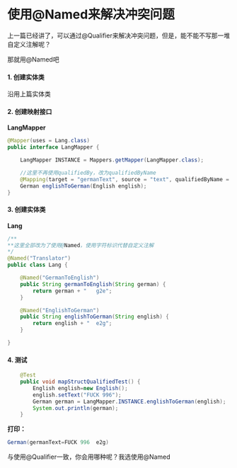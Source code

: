 # 使用@Named来解决冲突问题

上一篇已经讲了，可以通过@Qualifier来解决冲突问题，但是，能不能不写那一堆自定义注解呢？

那就用@Named吧

#### 1. 创建实体类

沿用上篇实体类

#### 2. 创建映射接口

**LangMapper**

```java
@Mapper(uses = Lang.class)
public interface LangMapper {

    LangMapper INSTANCE = Mappers.getMapper(LangMapper.class);

    //这里不再使用qualifiedBy，改为qualifiedByName
    @Mapping(target = "germanText", source = "text", qualifiedByName = {"Translator", "EnglishToGerman"})
    German englishToGerman(English english);
}
```

#### 3. 创建实体类

**Lang**

```java
/**
**这里全部改为了使用@Named，使用字符标识代替自定义注解
*/
@Named("Translator")
public class Lang {

    @Named("GermanToEnglish")
    public String germanToEnglish(String german) {
        return german + "   g2e";
    }

    @Named("EnglishToGerman")
    public String englishToGerman(String english) {
        return english + "  e2g";
    }

}
```

#### 4. 测试

```java
    @Test
    public void mapStructQualifiedTest() {
        English english=new English();
        english.setText("FUCK 996");
        German german = LangMapper.INSTANCE.englishToGerman(english);
        System.out.println(german);
    }
```

**打印：**

```java
German(germanText=FUCK 996  e2g)
```

与使用@Qualifier一致，你会用哪种呢？我选使用@Named